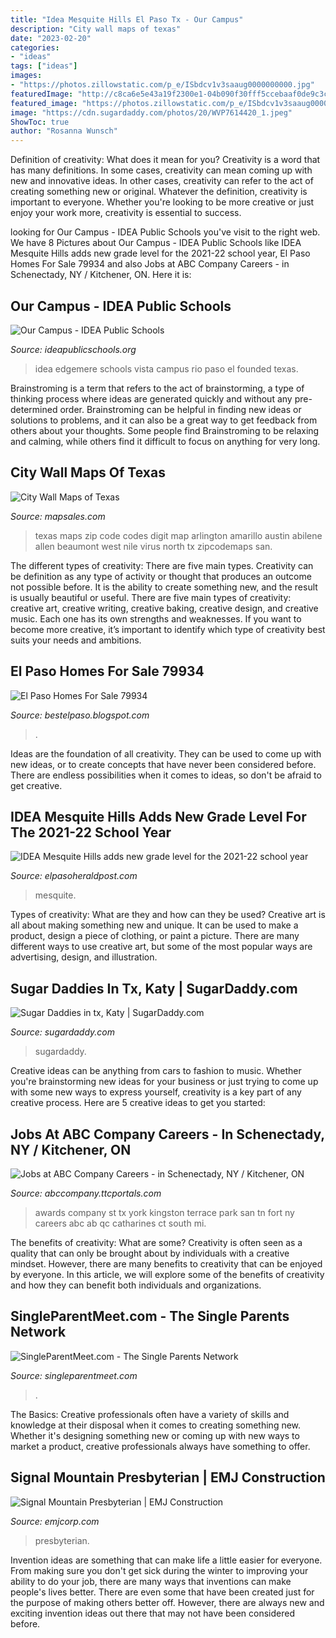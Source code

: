 ```yaml
---
title: "Idea Mesquite Hills El Paso Tx - Our Campus"
description: "City wall maps of texas"
date: "2023-02-20"
categories:
- "ideas"
tags: ["ideas"]
images:
- "https://photos.zillowstatic.com/p_e/ISbdcv1v3saaug0000000000.jpg"
featuredImage: "http://c8ca6e5e43a19f2300e1-04b090f30fff5ccebaaf0de9c3c9c18a.r54.cf1.rackcdn.com/campus-renderings-idea-edgemere.jpg"
featured_image: "https://photos.zillowstatic.com/p_e/ISbdcv1v3saaug0000000000.jpg"
image: "https://cdn.sugardaddy.com/photos/20/WVP7614420_1.jpeg"
ShowToc: true
author: "Rosanna Wunsch"
---
```



Definition of creativity: What does it mean for you?
Creativity is a word that has many definitions. In some cases, creativity can mean coming up with new and innovative ideas. In other cases, creativity can refer to the act of creating something new or original. Whatever the definition, creativity is important to everyone. Whether you're looking to be more creative or just enjoy your work more, creativity is essential to success.

	

		
looking for Our Campus - IDEA Public Schools you've visit to the right web. We have 8 Pictures about Our Campus - IDEA Public Schools like IDEA Mesquite Hills adds new grade level for the 2021-22 school year, El Paso Homes For Sale 79934 and also Jobs at ABC Company Careers - in Schenectady, NY / Kitchener, ON. Here it is:
		
    
## Our Campus - IDEA Public Schools

<img loading=lazy src="http://c8ca6e5e43a19f2300e1-04b090f30fff5ccebaaf0de9c3c9c18a.r54.cf1.rackcdn.com/campus-renderings-idea-edgemere.jpg" onerror="this.onerror=null;this.src='https://tse2.mm.bing.net/th?id=OIP.zlSo1d8Fkl0e8sbqQV-PcAHaE8&amp;pid=15.1';" alt="Our Campus - IDEA Public Schools">

_Source: ideapublicschools.org_

>idea edgemere schools vista campus rio paso el founded texas. 

	

Brainstroming is a term that refers to the act of brainstorming, a type of thinking process where ideas are generated quickly and without any pre-determined order. Brainstroming can be helpful in finding new ideas or solutions to problems, and it can also be a great way to get feedback from others about your thoughts. Some people find Brainstroming to be relaxing and calming, while others find it difficult to focus on anything for very long.

    
## City Wall Maps Of Texas

<img loading=lazy src="http://www.mapsales.com/images/image-maps/city/tx.gif" onerror="this.onerror=null;this.src='https://tse4.mm.bing.net/th?id=OIP.UFJJOq4nGjqiFp8I6yNftgHaGs&amp;pid=15.1';" alt="City Wall Maps of Texas">

_Source: mapsales.com_

>texas maps zip code codes digit map arlington amarillo austin abilene allen beaumont west nile virus north tx zipcodemaps san. 

	

The different types of creativity: There are five main types.
Creativity can be definition as any type of activity or thought that produces an outcome not possible before. It is the ability to create something new, and the result is usually beautiful or useful. There are five main types of creativity: creative art, creative writing, creative baking, creative design, and creative music. Each one has its own strengths and weaknesses. If you want to become more creative, it’s important to identify which type of creativity best suits your needs and ambitions.

    
## El Paso Homes For Sale 79934

<img loading=lazy src="https://photos.zillowstatic.com/p_e/ISbdcv1v3saaug0000000000.jpg" onerror="this.onerror=null;this.src='https://tse4.mm.bing.net/th?id=OIP.PDsjhyenWI0lzZOhbu0CvwHaFi&amp;pid=15.1';" alt="El Paso Homes For Sale 79934">

_Source: bestelpaso.blogspot.com_

>. 

	

Ideas are the foundation of all creativity. They can be used to come up with new ideas, or to create concepts that have never been considered before. There are endless possibilities when it comes to ideas, so don't be afraid to get creative.

    
## IDEA Mesquite Hills Adds New Grade Level For The 2021-22 School Year

<img loading=lazy src="https://epherald.sfo2.digitaloceanspaces.com/2021/02/idea-mesquite-hills.jpg" onerror="this.onerror=null;this.src='https://tse1.mm.bing.net/th?id=OIP.TsZypy69A8VFQFHy9uL3wwHaE3&amp;pid=15.1';" alt="IDEA Mesquite Hills adds new grade level for the 2021-22 school year">

_Source: elpasoheraldpost.com_

>mesquite. 

	

Types of creativity: What are they and how can they be used?
Creative art is all about making something new and unique. It can be used to make a product, design a piece of clothing, or paint a picture. There are many different ways to use creative art, but some of the most popular ways are advertising, design, and illustration.

    
## Sugar Daddies In Tx, Katy | SugarDaddy.com

<img loading=lazy src="https://cdn.sugardaddy.com/photos/20/WVP7614420_1.jpeg" onerror="this.onerror=null;this.src='https://tse1.mm.bing.net/th?id=OIP.q0JsxNM9HobBj6usQg3aRQHaHa&amp;pid=15.1';" alt="Sugar Daddies in tx, Katy | SugarDaddy.com">

_Source: sugardaddy.com_

>sugardaddy. 

	

Creative ideas can be anything from cars to fashion to music. Whether you're brainstorming new ideas for your business or just trying to come up with some new ways to express yourself, creativity is a key part of any creative process. Here are 5 creative ideas to get you started:

    
## Jobs At ABC Company Careers - In Schenectady, NY / Kitchener, ON

<img loading=lazy src="https://connect.talemetry.com/system/production/assets/1796/original/awards-985x155.png" onerror="this.onerror=null;this.src='https://tse3.mm.bing.net/th?id=OIP.MiRlIiYgNc4IqL1AA-RrLQHaBK&amp;pid=15.1';" alt="Jobs at ABC Company Careers - in Schenectady, NY / Kitchener, ON">

_Source: abccompany.ttcportals.com_

>awards company st tx york kingston terrace park san tn fort ny careers abc ab qc catharines ct south mi. 

	

The benefits of creativity: What are some?
Creativity is often seen as a quality that can only be brought about by individuals with a creative mindset. However, there are many benefits to creativity that can be enjoyed by everyone. In this article, we will explore some of the benefits of creativity and how they can benefit both individuals and organizations.

    
## SingleParentMeet.com - The Single Parents Network

<img loading=lazy src="https://pmi2.peoplemedia.com/30/292/15279292/17177839q.jpg" onerror="this.onerror=null;this.src='https://tse2.mm.bing.net/th?id=OIP.H6lyazxoISKEU_hV0yBoEAHaHa&amp;pid=15.1';" alt="SingleParentMeet.com - The Single Parents Network">

_Source: singleparentmeet.com_

>. 

	

The Basics:
Creative professionals often have a variety of skills and knowledge at their disposal when it comes to creating something new. Whether it's designing something new or coming up with new ways to market a product, creative professionals always have something to offer.

    
## Signal Mountain Presbyterian | EMJ Construction

<img loading=lazy src="https://34krmyy3soo2zg0mk2saula4-wpengine.netdna-ssl.com/wp-content/uploads/2016/07/Signal-Mountain-Presbyterian-Signal-Mountain-TN_6-1-1323x1900-1.jpg" onerror="this.onerror=null;this.src='https://tse3.mm.bing.net/th?id=OIP.IPyUfhxkQgBcSjdLMKjCoQHaKo&amp;pid=15.1';" alt="Signal Mountain Presbyterian | EMJ Construction">

_Source: emjcorp.com_

>presbyterian. 

	

Invention ideas are something that can make life a little easier for everyone. From making sure you don't get sick during the winter to improving your ability to do your job, there are many ways that inventions can make people's lives better. There are even some that have been created just for the purpose of making others better off. However, there are always new and exciting invention ideas out there that may not have been considered before.


